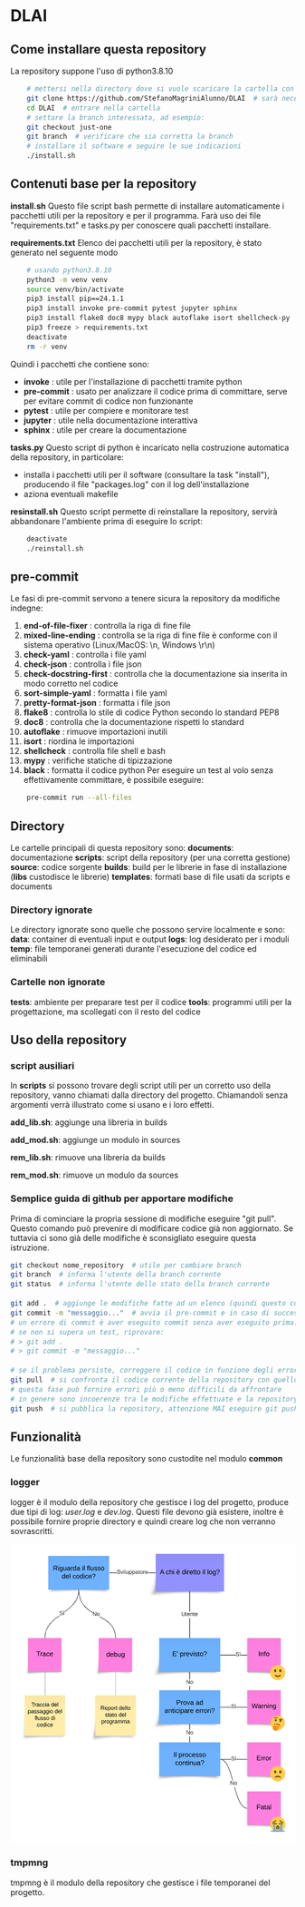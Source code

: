 # DLAI

## Come installare questa repository

La repository suppone l'uso di python3.8.10
~~~bash
    # mettersi nella directory dove si vuole scaricare la cartella con dentro la repository
    git clone https://github.com/StefanoMagriniAlunno/DLAI  # sarà necessario autenticarsi
    cd DLAI  # entrare nella cartella
    # settare la branch interessata, ad esempio:
    git checkout just-one
    git branch  # verificare che sia corretta la branch
    # installare il software e seguire le sue indicazioni
    ./install.sh
~~~

## Contenuti base per la repository

**install.sh**
Questo file script bash permette di installare automaticamente i pacchetti utili per la repository e per il programma.
Farà uso dei file "requirements.txt" e tasks.py per conoscere quali pacchetti installare.

**requirements.txt**
Elenco dei pacchetti utili per la repository, è stato generato nel seguente modo
~~~bash
    # usando python3.8.10
    python3 -m venv venv
    source venv/bin/activate
    pip3 install pip==24.1.1
    pip3 install invoke pre-commit pytest jupyter sphinx
    pip3 install flake8 doc8 mypy black autoflake isort shellcheck-py
    pip3 freeze > requirements.txt
    deactivate
    rm -r venv
~~~
Quindi i pacchetti che contiene sono:
-   **invoke** : utile per l'installazione di pacchetti tramite python
-   **pre-commit** : usato per analizzare il codice prima di committare, serve per evitare commit di codice non funzionante
-   **pytest** : utile per compiere e monitorare test
-   **jupyter** : utile nella documentazione interattiva
-   **sphinx** : utile per creare la documentazione

**tasks.py**
Questo script di python è incaricato nella costruzione automatica della repository, in particolare:

-   installa i pacchetti utili per il software (consultare la task "install"), producendo il file "packages.log" con il log dell'installazione
-   aziona eventuali makefile

**resinstall.sh**
Questo script permette di reinstallare la repository, servirà abbandonare l'ambiente prima di eseguire lo script:
~~~bash
    deactivate
    ./reinstall.sh
~~~

## pre-commit
Le fasi di pre-commit servono a tenere sicura la repository da modifiche indegne:
1. **end-of-file-fixer** : controlla la riga di fine file
2. **mixed-line-ending** : controlla se la riga di fine file è conforme con il sistema operativo (Linux/MacOS: \n, Windows \r\n)
3. **check-yaml** : controlla i file yaml
4. **check-json** : controlla i file json
5. **check-docstring-first** : controlla che la documentazione sia inserita in modo corretto nel codice
6. **sort-simple-yaml** : formatta i file yaml
7. **pretty-format-json** : formatta i file json
8. **flake8** : controlla lo stile di codice Python secondo lo standard PEP8
9. **doc8** : controlla che la documentazione rispetti lo standard
10. **autoflake** : rimuove importazioni inutili
11. **isort** : riordina le importazioni
12. **shellcheck** : controlla file shell e bash
13. **mypy** : verifiche statiche di tipizzazione
14. **black** : formatta il codice python
Per eseguire un test al volo senza effettivamente committare, è possibile eseguire:
~~~bash
    pre-commit run --all-files
~~~

## Directory
Le cartelle principali di questa repository sono:
**documents**: documentazione
**scripts**: script della repository (per una corretta gestione)
**source**: codice sorgente
**builds**: build per le librerie in fase di installazione (**libs** custodisce le librerie)
**templates**: formati base di file usati da scripts e documents

### Directory ignorate
Le directory ignorate sono quelle che possono servire localmente e sono:
**data**: container di eventuali input e output
**logs**: log desiderato per i moduli
**temp**: file temporanei generati durante l'esecuzione del codice ed eliminabili

### Cartelle non ignorate
**tests**: ambiente per preparare test per il codice
**tools**: programmi utili per la progettazione, ma scollegati con il resto del codice


## Uso della repository

### script ausiliari

In **scripts** si possono trovare degli script utili per un corretto uso della repository, vanno chiamati dalla directory del progetto. Chiamandoli senza argomenti verrà illustrato come si usano e i loro effetti.

**add_lib.sh**: aggiunge una libreria in builds

**add_mod.sh**: aggiunge un modulo in sources

**rem_lib.sh**: rimuove una libreria da builds

**rem_mod.sh**: rimuove un modulo da sources

### Semplice guida di github per apportare modifiche

Prima di cominciare la propria sessione di modifiche eseguire "git pull". Questo comando può prevenire di modificare codice già non aggiornato. Se tuttavia ci sono già delle modifiche è sconsigliato eseguire questa istruzione.

~~~bash
git checkout nome_repository  # utile per cambiare branch
git branch  # informa l'utente della branch corrente
git status  # informa l'utente dello stato della branch corrente

git add .  # aggiunge le modifiche fatte ad un elenco (quindi questo comando può essere eseguito molteplici volte)
git commit -m "messaggio..."  # avvia il pre-commit e in caso di successo viene concesso il commit
# un errore di commit è aver eseguito commit senza aver eseguito prima: git add .
# se non si supera un test, riprovare:
# > git add .
# > git commit -m "messaggio..."

# se il problema persiste, correggere il codice in funzione degli errori rilevati
git pull  # si confronta il codice corrente della repository con quello del commit
# questa fase può fornire errori più o meno difficili da affrontare
# in genere sono incoerenze tra le modifiche effettuate e la repository pubblicata
git push  # si pubblica la repository, attenzione MAI eseguire git push oltrepassando git pull
~~~

## Funzionalità

Le funzionalità base della repository sono custodite nel modulo **common**

### logger

logger è il modulo della repository che gestisce i log del progetto, produce due tipi di log: *user.log* e *dev.log*.
Questi file devono già esistere, inoltre è possibile fornire proprie directory e quindi creare log che non verranno sovrascritti.

<img src="assets/log_policy.png" title="Schema policy di log" style="zoom:100%;" />

### tmpmng

tmpmng è il modulo della repository che gestisce i file temporanei del progetto.

